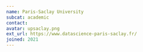 ```yaml
---
name: Paris-Saclay University
subcat: academic
contact: 
avatar: upsaclay.png
ext_url: https://www.datascience-paris-saclay.fr/
joined: 2021
---
```


